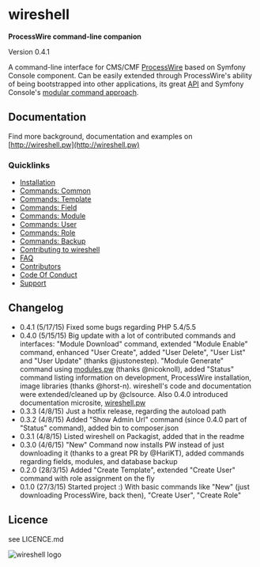 # wireshell
**ProcessWire command-line companion**

Version 0.4.1

A command-line interface for CMS/CMF [ProcessWire](https://processwire.com) based on Symfony Console component.
Can be easily extended through ProcessWire's ability of being bootstrapped into other applications, its great [API](https://processwire.com/api/) and
Symfony Console's [modular command approach](http://symfony.com/doc/current/components/console/introduction%20%20%20%20%20%20.html).

## Documentation

Find more background, documentation and examples on [http://wireshell.pw](http://wireshell.pw)

### Quicklinks

* [Installation](http://wireshell.pw/#installation)
* [Commands: Common](http://wireshell.pw/#common)
* [Commands: Template](http://wireshell.pw/#template)
* [Commands: Field](http://wireshell.pw/#field)
* [Commands: Module](http://wireshell.pw/#module)
* [Commands: User](http://wireshell.pw/#user)
* [Commands: Role](http://wireshell.pw/#role)
* [Commands: Backup](http://wireshell.pw/#backup)
* [Contributing to wireshell](http://wireshell.pw/#contributing)
* [FAQ](http://wireshell.pw/#faq)
* [Contributors](http://wireshell.pw/#contributors)
* [Code Of Conduct](http://wireshell.pw/#code-of-conduct)
* [Support](http://wireshell.pw/#support)

## Changelog

* 0.4.1  (5/17/15) Fixed some bugs regarding PHP 5.4/5.5
* 0.4.0  (5/15/15) Big update with a lot of contributed
                  commands and interfaces: "Module Download" command, extended
                  "Module Enable" command, enhanced "User Create", added "User Delete", "User
                  List" and "User Update" (thanks @justonestep). "Module Generate" command using
                  <a href="http://modules.pw">modules.pw</a>
                  (thanks @nicoknoll), added "Status" command listing information on
                  development, ProcessWire installation, image libraries (thanks
                  @horst-n). wireshell's code and documentation were extended/cleaned up
                  by @clsource. Also 0.4.0 introduced documentation microsite,
                  [wireshell.pw](http://wireshell.pw)
* 0.3.3 (4/8/15) Just a hotfix release, regarding the autoload path
* 0.3.2 (4/8/15) Added "Show Admin Url" command (since 0.4.0 part of "Status" command), added bin to composer.json
* 0.3.1 (4/8/15) Listed wireshell on Packagist, added that in the readme
* 0.3.0 (4/6/15) "New" Command now installs PW instead of just downloading it (thanks to a great PR by @HariKT), added
commands regarding fields, modules, and database backup
* 0.2.0 (28/3/15) Added "Create Template", extended "Create User" command with role assignment on the fly
* 0.1.0 (27/3/15) Started project :) With basic commands like "New" (just downloading ProcessWire, back then),
"Create User", "Create Role"

## Licence

see LICENCE.md

![wireshell logo](http://wireshell.pw/logo.png)





